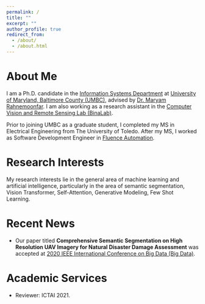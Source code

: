 ```yaml
---
permalink: /
title: ""
excerpt: ""
author_profile: true
redirect_from: 
  - /about/
  - /about.html
---
```


# About Me
I am a Ph.D. candidate in the [Information Systems Department](https://informationsystems.umbc.edu/) at [University of Maryland, Baltimore County (UMBC)](https://www.umbc.edu/), 
advised by [Dr. Maryam Rahnemoonfar](http://maryam.is.umbc.edu/bl/). I am also working as a research assistant in the [Computer Vision and Remote Sensing Lab (BinaLab)](http://maryam.is.umbc.edu/bl/).    

Prior to joining UMBC as a graduate student, I completed my MS in Electrical Engineering from The University of Toledo. 
After my MS, I worked as Software Development Engineer in [Fluence Automation](https://www.fluenceautomation.com/).

# Research Interests
My research interests lie in the general area of machine learning and artificial intelligence, particularly in the area of semantic segmentation, Vision Transformer, Self-Attention, Generative Modeling, Few Shot Learning. 

# Recent News
* Our paper titled **Comprehensive Semantic Segmentation on High Resolution UAV Imagery for Natural Disaster Damage Assessment** was accepted at [ 2020 IEEE International Conference on Big Data (Big Data)](https://ieeexplore.ieee.org/xpl/conhome/9377717/proceeding).


# Academic Services
* Reviewer: ICTAI 2021.
